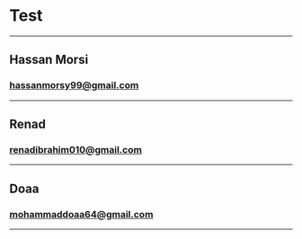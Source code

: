 # Test

---

## Hassan Morsi

### hassanmorsy99@gmail.com

---

## Renad 

### renadibrahim010@gmail.com

---

## Doaa 

### mohammaddoaa64@gmail.com

---
